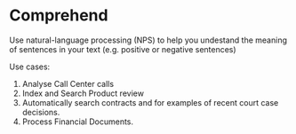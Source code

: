 # Comprehend

Use natural-language processing (NPS) to help you undestand the meaning of sentences in your text (e.g. positive or negative sentences)



Use cases:

1. Analyse Call Center calls&#x20;
2. Index and Search Product review
3. Automatically search contracts and for examples of recent court case decisions.
4. Process Financial Documents.&#x20;
